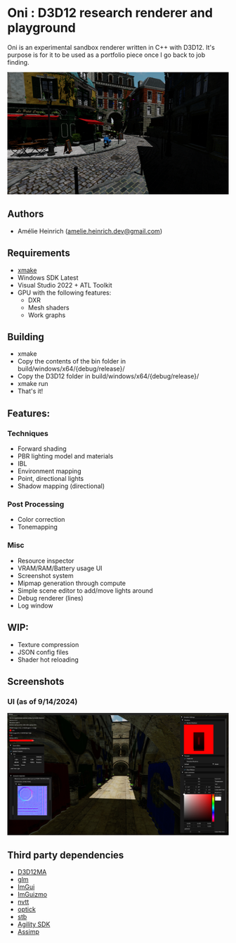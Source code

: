 # Oni : D3D12 research renderer and playground

Oni is an experimental sandbox renderer written in C++ with D3D12. It's purpose is for it to be used as a portfolio piece once I go back to job finding.

![](screenshots/Bistro.png)

## Authors

- Amélie Heinrich (amelie.heinrich.dev@gmail.com)

## Requirements

- [xmake](https://xmake.io/#/)
- Windows SDK Latest
- Visual Studio 2022 + ATL Toolkit
- GPU with the following features:
    - DXR
    - Mesh shaders
    - Work graphs

## Building

- xmake
- Copy the contents of the bin folder in build/windows/x64/{debug/release}/
- Copy the D3D12 folder in build/windows/x64/{debug/release}/
- xmake run
- That's it!

## Features:

### Techniques

- Forward shading
- PBR lighting model and materials
- IBL
- Environment mapping
- Point, directional lights
- Shadow mapping (directional)

### Post Processing
- Color correction
- Tonemapping

### Misc
- Resource inspector
- VRAM/RAM/Battery usage UI
- Screenshot system
- Mipmap generation through compute
- Simple scene editor to add/move lights around
- Debug renderer (lines)
- Log window

## WIP:

- Texture compression
- JSON config files
- Shader hot reloading

## Screenshots

### UI (as of 9/14/2024)

![](screenshots/UI.png)

## Third party dependencies

- [D3D12MA](https://gpuopen.com/d3d12-memory-allocator/)
- [glm](https://github.com/g-truc/glm)
- [ImGui](https://github.com/ocornut/ImGui)
- [ImGuizmo](https://github.com/CedricGuillemet/ImGuizmo)
- [nvtt](https://github.com/castano/nvidia-texture-tools)
- [optick](https://github.com/bombomby/optick)
- [stb](https://github.com/nothings/stb)
- [Agility SDK](https://devblogs.microsoft.com/directx/directx12agility/)
- [Assimp](https://github.com/assimp/assimp)
